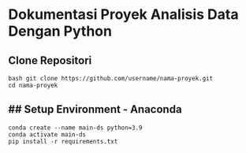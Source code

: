 # Dokumentasi Proyek Analisis Data Dengan Python

## Clone Repositori
```
bash git clone https://github.com/username/nama-proyek.git
cd nama-proyek
```

## ## Setup Environment - Anaconda
```
conda create --name main-ds python=3.9
conda activate main-ds
pip install -r requirements.txt
```
